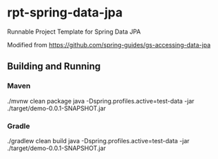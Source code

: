 # rpt-spring-data-jpa
Runnable Project Template for Spring Data JPA

Modified from https://github.com/spring-guides/gs-accessing-data-jpa

## Building and Running

### Maven
./mvnw clean package
java -Dspring.profiles.active=test-data -jar ./target/demo-0.0.1-SNAPSHOT.jar

### Gradle
./gradlew clean build
java -Dspring.profiles.active=test-data -jar ./target/demo-0.0.1-SNAPSHOT.jar





